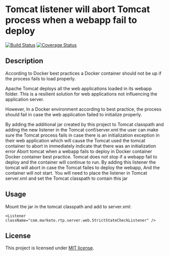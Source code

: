 Tomcat listener will abort Tomcat process when a webapp fail to deploy
=========================
 [![Build Status](https://travis-ci.org/yohayg/tomcat-deployment-listener.svg?branch=master)](https://travis-ci.org/yohayg/tomcat-deployment-listener)
 [![Coverage Status](https://coveralls.io/repos/github/yohayg/tomcat-deployment-listener/badge.svg?branch=master)](https://coveralls.io/github/yohayg/tomcat-deployment-listener?branch=master) 

Description
-----------

According to Docker best practices a Docker container should not be up if the process fails to load properly.

Apache Tomcat deploys all the web applications loaded in its webapp folder. This is a resilient solution for web
applications not influencing the application server.

However, In a Docker environment according to best practice, the process should fail in case the web application
failed to initialize properly.

By adding the additional jar created by this project to Tomcat classpath and adding the new listener in the Tomcat
conf/server.xml the user can make sure the Tomcat process fails in case there is an initialization exception in
their web application which will cause the Tomcat used the tomcat container to abort in immediately indicate
that there was an initialization error
Abort tomcat when a webapp fails to deploy in Docker container
Docker container best practice. Tomcat does not stop if a webapp fail to deploy and the container will continue
to run.
By adding this listener the tomcat will abort in case the Tomcat failes to deploy the webapp,
And the container will not start.
You will need to place the listener in Tomcat server.xml and set the Tomcat classpath to contain this jar


Usage
-----

Mount the jar in the tomcat classpath and add to server.xml:

    <Listener className="com.marketo.rtp.server.web.StrictStateCheckListener" />



License
-------
This project is licensed under [MIT license](http://opensource.org/licenses/MIT).
